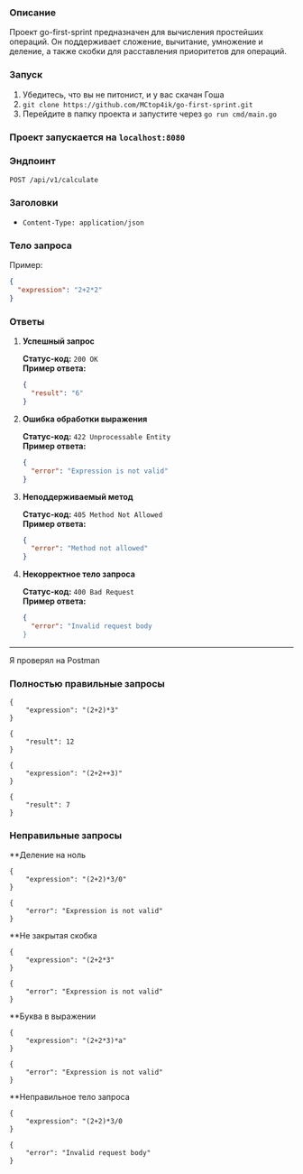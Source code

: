 ### Описание
Проект go-first-sprint предназначен для вычисления простейших операций.
Он поддерживает сложение, вычитание, умножение и деление, а также скобки для расставления приоритетов для операций.

### Запуск
1. Убедитесь, что вы не питонист, и у вас скачан Гоша
2. ```git clone https://github.com/MCtop4ik/go-first-sprint.git```
3. Перейдите в папку проекта и запустите через ```go run cmd/main.go```

### Проект запускается на ```localhost:8080```

### Эндпоинт

```
POST /api/v1/calculate
```

### Заголовки

- `Content-Type: application/json`

### Тело запроса

Пример:

```json
{
  "expression": "2+2*2"
}
```

### Ответы

1. **Успешный запрос**

   **Статус-код:** `200 OK`  
   **Пример ответа:**

   ```json
   {
     "result": "6"
   }
   ```

2. **Ошибка обработки выражения**

   **Статус-код:** `422 Unprocessable Entity`  
   **Пример ответа:**

   ```json
   {
     "error": "Expression is not valid"
   }
   ```

3. **Неподдерживаемый метод**

   **Статус-код:** `405 Method Not Allowed`  
   **Пример ответа:**

   ```json
   {
     "error": "Method not allowed"
   }
   ```

4. **Некорректное тело запроса**

   **Статус-код:** `400 Bad Request`  
   **Пример ответа:**

   ```json
   {
     "error": "Invalid request body
   }
   ```

---
Я проверял на Postman

### Полностью правильные запросы
```
{
    "expression": "(2+2)*3"
}
```
```
{
    "result": 12
}
```
```
{
    "expression": "(2+2++3)"
}
```
```
{
    "result": 7
}
```
### Неправильные запросы
**Деление на ноль
```
{
    "expression": "(2+2)*3/0"
}
```
```
{
    "error": "Expression is not valid"
}
```
**Не закрытая скобка
```
{
    "expression": "(2+2*3"
}
```
```
{
    "error": "Expression is not valid"
}
```
**Буква в выражении
```
{
    "expression": "(2+2*3)*a"
}
```
```
{
    "error": "Expression is not valid"
}
```
**Неправильное тело запроса
```
{
    "expression": "(2+2)*3/0
}
```
```
{
    "error": "Invalid request body"
}
```

